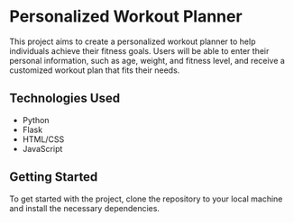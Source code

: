 # Personalized Workout Planner

This project aims to create a personalized workout planner to help individuals achieve their fitness goals. Users will be able to enter their personal information, such as age, weight, and fitness level, and receive a customized workout plan that fits their needs.

## Technologies Used

- Python
- Flask
- HTML/CSS
- JavaScript

## Getting Started

To get started with the project, clone the repository to your local machine and install the necessary dependencies. 

